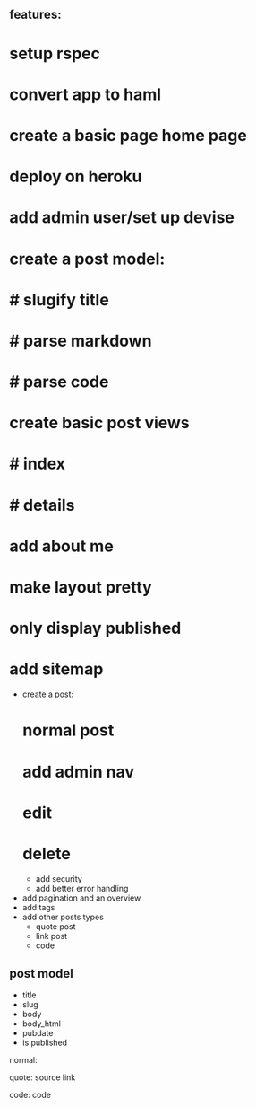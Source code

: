 ## features: 

# setup rspec 
# convert app to haml
# create a basic page home page
# deploy on heroku 
# add admin user/set up devise
# create a post model:
# # slugify title 
# # parse markdown 
# # parse code 
# create basic post views
# # index 
# # details 
# add about me
# make layout pretty 
# only display published 
# add sitemap
* create a post:
  # normal post
  # add admin nav
  # edit 
  # delete
  * add security
  * add better error handling
* add pagination and an overview 
* add tags 
* add other posts types
  * quote post
  * link post 
  * code 



## post model 

* title 
* slug
* body
* body_html
* pubdate
* is published 


normal: 

  
quote:
  source
  link

code: 
  code
